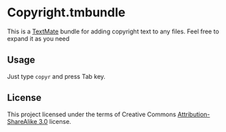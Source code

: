 # Copyright.tmbundle

This is a [TextMate](http://macromates.com/) bundle for adding copyright text to any files.
Feel free to expand it as you need

## Usage

Just type `copyr` and press Tab key.

## License

This project licensed under the terms of Creative Commons [Attribution-ShareAlike 3.0](http://creativecommons.org/licenses/by-sa/3.0/) license.